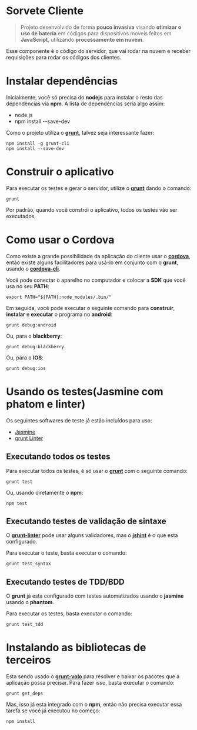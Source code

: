 Sorvete Cliente
=========================================================

> Projeto desenvolvido de forma **pouco invasiva** visando **otimizar o uso de bateria** em códigos para dispositivos moveis feitos em **JavaScript**, utilizando **processamento em nuvem**.

Esse componente é o código do servidor, que vai rodar na nuvem e receber requisições para rodar os códigos dos clientes.

Instalar dependências
=========================================================

Inicialmente, você só precisa do **nodejs** para instalar o resto das dependências via **npm**. A lista de dependências seria algo assim:

* node.js
* npm install --save-dev

Como o projeto utiliza o [**grunt**][site_grunt], talvez seja interessante fazer:

```shell
npm install -g grunt-cli
npm install --save-dev
```

Construir o aplicativo
=========================================================

Para executar os testes e gerar o servidor, utilize o [**grunt**][site_grunt] dando o comando:

```shell
grunt
```

Por padrão, quando você constrói o aplicativo, todos os testes vão ser executados.

Como usar o Cordova
=========================================================

Como existe a grande possibilidade da aplicação do cliente usar o [**cordova**][site_cordova], então existe alguns facilitadores para usá-lo em conjunto com o **grunt**, usando o [**cordova-cli**][site_cordova_cli].

Você pode conectar o aparelho no computador e colocar a **SDK** que você usa no seu **PATH**:

```shell
export PATH="${PATH}:node_modules/.bin/"
```

Em seguida, você pode executar o seguinte comando para **construir**, **instalar** e **executar** o programa no **android**:
```shell
grunt debug:android
```
Ou, para o **blackberry**:
```shell
grunt debug:blackberry
```
Ou, para o **IOS**:
```shell
grunt debug:ios
```

Usando os testes(Jasmine com phatom e linter)
=========================================================

Os seguintes softwares de teste já estão incluídos para uso:

* [Jasmine][site_jasmine]
* [grunt Linter][site_linter]

Executando todos os testes
---------------------------------------------------------

Para executar todos os testes, é só usar o [**grunt**][site_grunt] com o seguinte comando:

```shell
grunt test
```

Ou, usando diretamente o **npm**:

```shell
npm test
```

Executando testes de validação de sintaxe
---------------------------------------------------------

O [**grunt-linter**][site_linter] pode usar alguns validadores, mas o [**jshint**][site_jshint] é o que esta configurado.

Para executar o teste, basta executar o comando:

```shell
grunt test_syntax
```

Executando testes de TDD/BDD
---------------------------------------------------------

O **grunt** já esta configurado com testes automatizados usando o **jasmine** usando o **phantom**.

Para executar os testes, basta executar o comando:

```shell
grunt test_tdd
```

Instalando as bibliotecas de terceiros
=========================================================

Esta sendo usado o [**grunt-volo**][site_grunt_volo] para resolver e baixar os pacotes que a aplicação possa precisar. Para fazer isso, basta executar o comando:

```shell
grunt get_deps
```

Mas, isso já esta integrado com o **npm**, então não precisa executar essa tarefa se você já executou no começo:

```shell
npm install
```

[site_jasmine]: http://pivotal.github.io/jasmine/ "Link para o site do jasmine BDD/TDD"
[site_linter]: https://github.com/circusbred/grunt-linter "Link para o grunt-linter"
[site_jshint]: http://www.jshint.com/ "Site da ferramenta de qualidade de codigo JSHint"
[site_grunt]: http://gruntjs.com/ "Site da ferramente de build"
[site_cordova]: http://cordova.apache.org "Site do Cordova"
[site_cordova_cli]: https://github.com/apache/cordova-cli "Site do cordova-cli"
[site_grunt_volo]: https://github.com/volojs/grunt-volo "Site do plugin do grunt para usar o volo"

